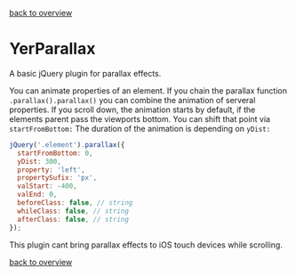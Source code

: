 [back to overview](../../README.markdown#assets)

YerParallax
===========

A basic jQuery plugin for parallax effects.

You can animate properties of an element. If you chain the parallax function <code>.parallax().parallax()</code> you can combine the animation of serveral properties. If you scroll down, the animation starts by default, if the elements parent pass the viewports bottom. You can shift that point via <code>startFromBottom:</code> The duration of the animation is depending on <code>yDist:</code>
````javascript
jQuery('.element').parallax({
  startFromBottom: 0,
  yDist: 300,
  property: 'left',
  propertySufix: 'px',
  valStart: -400,
  valEnd: 0,
  beforeClass: false, // string
  whileClass: false, // string
  afterClass: false, // string
});
````

This plugin cant bring parallax effects to iOS touch devices while scrolling.

[back to overview](../../README.markdown#assets)